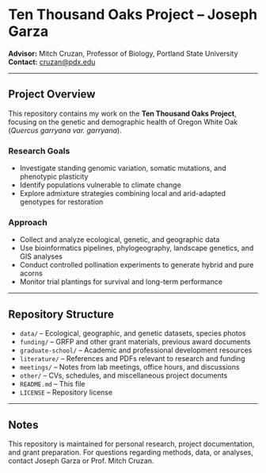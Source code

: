 # Ten Thousand Oaks Project – Joseph Garza

**Advisor:** Mitch Cruzan, Professor of Biology, Portland State University  
**Contact:** cruzan@pdx.edu  

---

## Project Overview

This repository contains my work on the **Ten Thousand Oaks Project**, focusing on the genetic and demographic health of Oregon White Oak (*Quercus garryana var. garryana*).  

### Research Goals
- Investigate standing genomic variation, somatic mutations, and phenotypic plasticity  
- Identify populations vulnerable to climate change  
- Explore admixture strategies combining local and arid-adapted genotypes for restoration  

### Approach
- Collect and analyze ecological, genetic, and geographic data  
- Use bioinformatics pipelines, phylogeography, landscape genetics, and GIS analyses  
- Conduct controlled pollination experiments to generate hybrid and pure acorns  
- Monitor trial plantings for survival and long-term performance  

---

## Repository Structure

- `data/` – Ecological, geographic, and genetic datasets, species photos  
- `funding/` – GRFP and other grant materials, previous award documents  
- `graduate-school/` – Academic and professional development resources  
- `literature/` – References and PDFs relevant to research and funding  
- `meetings/` – Notes from lab meetings, office hours, and discussions  
- `other/` – CVs, schedules, and miscellaneous project documents  
- `README.md` – This file  
- `LICENSE` – Repository license  

---

## Notes

This repository is maintained for personal research, project documentation, and grant preparation. For questions regarding methods, data, or analyses, contact Joseph Garza or Prof. Mitch Cruzan.

